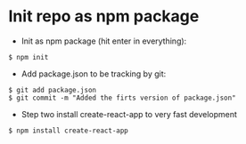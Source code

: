 # Init repo as npm package

- Init as npm package (hit enter in everything):

~~~~
$ npm init
~~~~

- Add package.json to be tracking by git:
~~~~
$ git add package.json
$ git commit -m "Added the firts version of package.json"
~~~~

- Step two install create-react-app to very fast development
~~~~
$ npm install create-react-app
~~~~